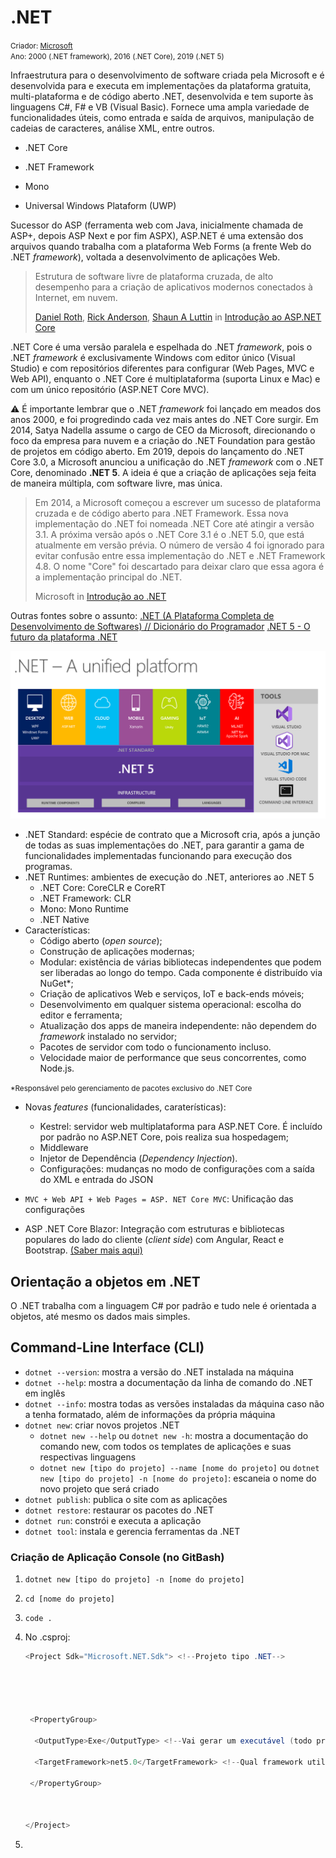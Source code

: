 # .NET 

<small>Criador: <a href="https://github.com/microsoft">Microsoft</a> <br/>Ano: 2000 (.NET framework), 2016 (.NET Core), 2019 (.NET 5)</small>

Infraestrutura para o desenvolvimento de software criada pela Microsoft e é desenvolvida para e executa em implementações da plataforma gratuita, multi-plataforma e de código aberto .NET, desenvolvida e tem suporte às linguagens C#, F# e VB (Visual Basic). Fornece uma ampla variedade de funcionalidades úteis, como entrada e saída de arquivos, manipulação de cadeias de caracteres, análise XML, entre outros.

- .NET Core

- .NET Framework
- Mono
- Universal Windows Plataform (UWP)

Sucessor do ASP (ferramenta web com Java, inicialmente chamada de ASP+, depois ASP Next e por fim ASPX), ASP.NET é uma extensão dos arquivos quando trabalha com a plataforma Web Forms (a frente Web do .NET *framework*), voltada a desenvolvimento de aplicações Web. 

> Estrutura de software livre de plataforma cruzada, de alto desempenho para a criação de aplicativos modernos conectados à Internet, em nuvem.
>
> [Daniel Roth](https://github.com/danroth27), [Rick Anderson](https://github.com/Rick-Anderson), [Shaun A Luttin](https://github.com/shaunluttin) in [Introdução ao ASP.NET Core](https://docs.microsoft.com/pt-br/aspnet/core/introduction-to-aspnet-core?view=aspnetcore-5.0)

.NET Core é uma versão paralela e espelhada do .NET *framework*, pois o .NET *framework* é exclusivamente Windows com editor único (Visual Studio) e com repositórios diferentes para configurar (Web Pages, MVC e Web API), enquanto o .NET Core é multiplataforma (suporta Linux e Mac) e com um único repositório (ASP.NET Core MVC).  

:warning: É importante lembrar que o .NET *framework* foi lançado em meados dos anos 2000, e foi progredindo cada vez mais antes do .NET Core surgir. Em 2014, Satya Nadella assume o cargo de CEO da Microsoft, direcionando o foco da empresa para nuvem e a criação do .NET Foundation para gestão de projetos em código aberto. Em 2019, depois do lançamento do .NET Core 3.0, a Microsoft anunciou a unificação do .NET *framework* com o .NET Core, denominado **.NET 5**. A ideia é que a criação de aplicações seja feita de maneira múltipla, com software livre, mas única.

> Em 2014, a Microsoft começou a escrever um sucesso de plataforma cruzada e de código aberto para .NET Framework. Essa nova implementação do .NET foi nomeada .NET Core até atingir a versão 3.1. A próxima versão após o .NET Core 3.1 é o .NET 5.0, que está atualmente em versão prévia. O  número de versão 4 foi ignorado para evitar confusão entre essa  implementação do .NET e .NET Framework 4.8. O nome "Core" foi descartado para deixar claro que essa agora é a implementação principal do .NET.
>
> Microsoft in [Introdução ao .NET](https://docs.microsoft.com/pt-br/dotnet/core/introduction)

Outras fontes sobre o assunto: [.NET (A Plataforma Completa de Desenvolvimento de Softwares) // Dicionário do Programador](https://www.youtube.com/watch?v=hlgm_1Bzt-4) [.NET 5 - O futuro da plataforma .NET](http://www.macoratti.net/19/07/net5_net1.htm)

<img src=".\dotnet5_platform.png" alt=".NET 5" />

- .NET Standard: espécie de contrato que a Microsoft cria, após a junção de todas as suas implementações do .NET, para garantir a gama de funcionalidades implementadas funcionando para execução dos programas.
- .NET Runtimes: ambientes de execução do .NET, anteriores ao .NET 5
  - .NET Core: CoreCLR e CoreRT
  - .NET Framework: CLR
  - Mono: Mono Runtime
  - .NET Native
- Características:
  - Código aberto (*open source*);
  - Construção de aplicações modernas;
  - Modular: existência de várias bibliotecas independentes que podem ser liberadas ao longo do tempo. Cada componente é distribuído via NuGet*;
  - Criação de aplicativos Web e serviços, IoT e back-ends móveis;
  - Desenvolvimento em qualquer sistema operacional: escolha do editor e ferramenta;
  - Atualização dos apps de maneira independente: não dependem do *framework* instalado no servidor;
  - Pacotes de servidor com todo o funcionamento incluso.
  - Velocidade maior de performance que seus concorrentes, como Node.js.

<small>*Responsável pelo gerenciamento de pacotes exclusivo do .NET Core</small>

- Novas *features* (funcionalidades, caraterísticas):
  - Kestrel: servidor web multiplataforma para ASP.NET Core. É incluído por padrão no ASP.NET Core, pois realiza sua hospedagem;
  - Middleware
  - Injetor de Dependência (*Dependency Injection*).
  - Configurações: mudanças no modo de configurações com a saída do XML e entrada do JSON

- `MVC + Web API + Web Pages = ASP. NET Core MVC`: Unificação das configurações

- ASP .NET Core Blazor: Integração com estruturas e bibliotecas populares do lado do cliente (*client side*) com Angular, React e Bootstrap. [(Saber mais aqui)](https://docs.microsoft.com/pt-br/aspnet/core/blazor/?view=aspnetcore-5.0)

  

## Orientação a objetos em .NET

O .NET trabalha com a linguagem C# por padrão e tudo nele é orientada a objetos, até mesmo os dados mais simples.



## Command-Line Interface (CLI)

- `dotnet --version`: mostra a versão do .NET instalada na máquina
- `dotnet --help`: mostra a documentação da linha de comando do .NET em inglês
- `dotnet --info`: mostra todas as versões instaladas da máquina caso não a tenha formatado, além de informações da própria máquina
- `dotnet new`: criar novos projetos .NET
  - `dotnet new --help` ou `dotnet new -h`: mostra a documentação do comando new, com todos os templates de aplicações e suas respectivas linguagens
  - `dotnet new [tipo do projeto] --name [nome do projeto]` ou `dotnet new [tipo do projeto] -n [nome do projeto]`: escaneia o nome do novo projeto que será criado
- `dotnet publish`: publica o site com as aplicações
- `dotnet restore`: restaurar os pacotes do .NET
- `dotnet run`: constrói e executa a aplicação
- `dotnet tool`: instala e gerencia ferramentas da .NET



### Criação de Aplicação Console (no GitBash)

1. `dotnet new [tipo do projeto] -n [nome do projeto]`

2. `cd [nome do projeto]`

3. `code .`

4. No .csproj:

   ```c#
   <Project Sdk="Microsoft.NET.Sdk"> <!--Projeto tipo .NET-->
   
   
   
   
   
    <PropertyGroup>
   
     <OutputType>Exe</OutputType> <!--Vai gerar um executável (todo projeto .NET fará isso)-->
   
     <TargetFramework>net5.0</TargetFramework> <!--Qual framework utilizado-->
   
    </PropertyGroup>
   
   
   
   </Project>
   ```

5. 

